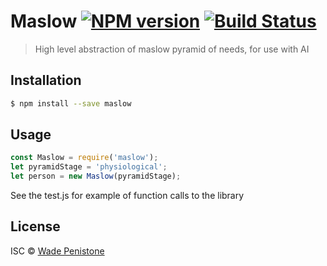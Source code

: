 # Maslow [![NPM version](https://badge.fury.io/js/maslow.svg)](https://npmjs.org/package/maslow) [![Build Status](https://travis-ci.org/Truemedia/maslow.svg?branch=master)](https://travis-ci.org/Truemedia/maslow)

> High level abstraction of maslow pyramid of needs, for use with AI

## Installation

```sh
$ npm install --save maslow
```

## Usage

```js
const Maslow = require('maslow');
let pyramidStage = 'physiological';
let person = new Maslow(pyramidStage);
```
See the test.js for example of function calls to the library 

## License

ISC © [Wade Penistone](https://github.com/Truemedia/maslow)
